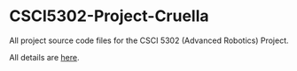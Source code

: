 # CSCI5302-Project-Cruella
All project source code files for the CSCI 5302 (Advanced Robotics) Project.

All details are [here](https://www.notion.so/aaptha-boggaram/Project-51291d59980b4a23b64ab5f354674320?pvs=4).
